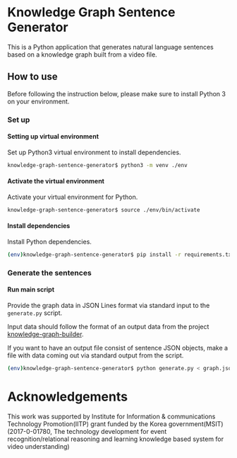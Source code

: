 # Knowledge Graph Sentence Generator

This is a Python application that generates natural language sentences based on a knowledge graph built from a video file.

## How to use

Before following the instruction below, 
please make sure to install Python 3 on your environment. 

### Set up

#### Setting up virtual environment

Set up Python3 virtual environment to install dependencies.

```bash
knowledge-graph-sentence-generator$ python3 -m venv ./env
```

#### Activate the virtual environment

Activate your virtual environment for Python.

```bash
knowledge-graph-sentence-generator$ source ./env/bin/activate
```

#### Install dependencies

Install Python dependencies.

```bash
(env)knowledge-graph-sentence-generator$ pip install -r requirements.txt
```

### Generate the sentences

#### Run main script

Provide the graph data in JSON Lines format via standard input to the `generate.py` script.

Input data should follow the format of an output data from the project [knowledge-graph-builder](https://github.com/uilab-vtt/knowledge-graph-builder). 

If you want to have an output file consist of sentence JSON objects, 
make a file with data coming out via standard output from the script. 

```bash
(env)knowledge-graph-sentence-generator$ python generate.py < graph.jsonl > output_sentences.jsonl
```

# Acknowledgements

This work was supported by Institute for Information & communications Technology Promotion(IITP) grant funded by the Korea government(MSIT) (2017-0-01780, The technology development for event recognition/relational reasoning and learning knowledge based system for video understanding)
 